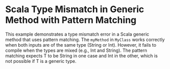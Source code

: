 # Scala Type Mismatch in Generic Method with Pattern Matching

This example demonstrates a type mismatch error in a Scala generic method that uses pattern matching. The `myMethod` in `MyClass` works correctly when both inputs are of the same type (String or Int). However, it fails to compile when the types are mixed (e.g., Int and String). The pattern matching expects T to be String in one case and Int in the other, which is not possible if T is a generic type.